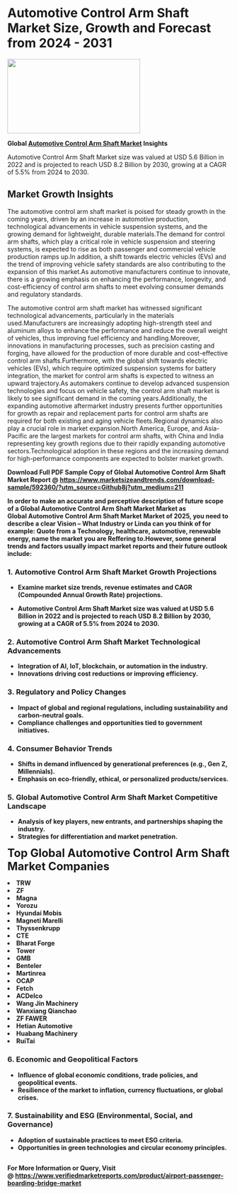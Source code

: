 <H1>Automotive Control Arm Shaft Market Size, Growth and Forecast from 2024 - 2031</H1><img class="aligncenter size-medium wp-image-584254" src="https://thirdeyenews.in/wp-content/uploads/2024/09/Global-Market-Research-300x168.jpeg" alt="" width="300" height="168" /><p><strong>Global&nbsp;<a href="https://www.marketsizeandtrends.com/download-sample/592360/?utm_source=Github8j?utm_medium=211">Automotive Control Arm Shaft Market</a> Insights</strong></p><p>Automotive Control Arm Shaft Market size was valued at USD 5.6 Billion in 2022 and is projected to reach USD 8.2 Billion by 2030, growing at a CAGR of 5.5% from 2024 to 2030.</p><p><h2>Market Growth Insights</h2> <p>The automotive control arm shaft market is poised for steady growth in the coming years, driven by an increase in automotive production, technological advancements in vehicle suspension systems, and the growing demand for lightweight, durable materials.The demand for control arm shafts, which play a critical role in vehicle suspension and steering systems, is expected to rise as both passenger and commercial vehicle production ramps up.In addition, a shift towards electric vehicles (EVs) and the trend of improving vehicle safety standards are also contributing to the expansion of this market.As automotive manufacturers continue to innovate, there is a growing emphasis on enhancing the performance, longevity, and cost-efficiency of control arm shafts to meet evolving consumer demands and regulatory standards.<strong></strong> <p>The automotive control arm shaft market has witnessed significant technological advancements, particularly in the materials used.Manufacturers are increasingly adopting high-strength steel and aluminum alloys to enhance the performance and reduce the overall weight of vehicles, thus improving fuel efficiency and handling.Moreover, innovations in manufacturing processes, such as precision casting and forging, have allowed for the production of more durable and cost-effective control arm shafts.Furthermore, with the global shift towards electric vehicles (EVs), which require optimized suspension systems for battery integration, the market for control arm shafts is expected to witness an upward trajectory.As automakers continue to develop advanced suspension technologies and focus on vehicle safety, the control arm shaft market is likely to see significant demand in the coming years.Additionally, the expanding automotive aftermarket industry presents further opportunities for growth as repair and replacement parts for control arm shafts are required for both existing and aging vehicle fleets.Regional dynamics also play a crucial role in market expansion.North America, Europe, and Asia-Pacific are the largest markets for control arm shafts, with China and India representing key growth regions due to their rapidly expanding automotive sectors.Technological adoption in these regions and the increasing demand for high-performance components are expected to bolster market growth.<strong></p><p><span class=""><strong>Download Full PDF Sample Copy of Global Automotive Control Arm Shaft Market Report</strong> @ <a href="https://www.marketsizeandtrends.com/download-sample/592360/?utm_source=Github8j?utm_medium=211" target="_blank">https://www.marketsizeandtrends.com/download-sample/592360/?utm_source=Github8j?utm_medium=211</a></span></p><p>In order to make an accurate and perceptive description of future scope of a Global&nbsp;Automotive Control Arm Shaft Market Market as Global&nbsp;Automotive Control Arm Shaft Market Market of 2025, you need to describe a clear Vision &ndash; What Industry or Linda can you think of for example: Quote from a Technology, healthcare, automotive, renewable energy, name the market you are Reffering to.However, some general trends and factors usually impact market reports and their future outlook include:</p><h3>1.&nbsp;<strong>Automotive Control Arm Shaft Market Growth Projections</strong></h3><ul><li>Examine market size trends, revenue estimates and CAGR (Compounded Annual Growth Rate) projections.</li><li><p>Automotive Control Arm Shaft Market size was valued at USD 5.6 Billion in 2022 and is projected to reach USD 8.2 Billion by 2030, growing at a CAGR of 5.5% from 2024 to 2030.</p></li></ul><h3>2.&nbsp;<strong>Automotive Control Arm Shaft Market Technological Advancements</strong></h3><ul><li>Integration of AI, IoT, blockchain, or automation in the industry.</li><li>Innovations driving cost reductions or improving efficiency.</li></ul><h3>3.&nbsp;<strong>Regulatory and Policy Changes</strong></h3><ul><li>Impact of global and regional regulations, including sustainability and carbon-neutral goals.</li><li>Compliance challenges and opportunities tied to government initiatives.</li></ul><h3>4.&nbsp;<strong>Consumer Behavior Trends</strong></h3><ul><li>Shifts in demand influenced by generational preferences (e.g., Gen Z, Millennials).</li><li>Emphasis on eco-friendly, ethical, or personalized products/services.</li></ul><h3>5.&nbsp;<strong>Global Automotive Control Arm Shaft Market Competitive Landscape</strong></h3><ul><li>Analysis of key players, new entrants, and partnerships shaping the industry.</li><li>Strategies for differentiation and market penetration.</li></ul><p data-pm-slice="1 1 []"><span style="color: inherit; font-family: inherit; font-size: 25px;">Top Global Automotive Control Arm Shaft Market Companies</span></p><div class="" data-test-id=""><p><li>TRW</li><li> ZF</li><li> Magna</li><li> Yorozu</li><li> Hyundai Mobis</li><li> Magneti Marelli</li><li> Thyssenkrupp</li><li> CTE</li><li> Bharat Forge</li><li> Tower</li><li> GMB</li><li> Benteler</li><li> Martinrea</li><li> OCAP</li><li> Fetch</li><li> ACDelco</li><li> Wang Jin Machinery</li><li> Wanxiang Qianchao</li><li> ZF FAWER</li><li> Hetian Automotive</li><li> Huabang Machinery</li><li> RuiTai</li></p></div><h3>6.&nbsp;<strong>Economic and Geopolitical Factors</strong></h3><ul><li>Influence of global economic conditions, trade policies, and geopolitical events.</li><li>Resilience of the market to inflation, currency fluctuations, or global crises.</li></ul><h3>7.&nbsp;<strong>Sustainability and ESG (Environmental, Social, and Governance)</strong></h3><ul><li>Adoption of sustainable practices to meet ESG criteria.</li><li>Opportunities in green technologies and circular economy principles.</li></ul><h2><strong style="font-size: 14px;">For More Information or Query, Visit @&nbsp;</strong><a style="background-color: #ffffff; font-size: 14px;" href="https://www.marketsizeandtrends.com/report/automotive-control-arm-shaft-market/" target="_blank">https://www.verifiedmarketreports.com/product/airport-passenger-boarding-bridge-market</a></h2>